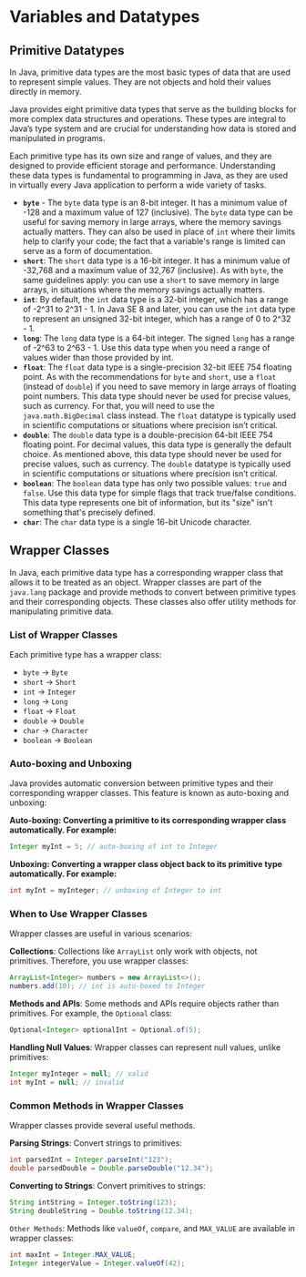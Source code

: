 # Variables and Datatypes

## Primitive Datatypes
In Java, primitive data types are the most basic types of data that are used to represent simple values. They are not objects and hold their values directly in memory.

Java provides eight primitive data types that serve as the building blocks for more complex data structures and operations. These types are integral to Java’s type system and are crucial for understanding how data is stored and manipulated in programs.

Each primitive type has its own size and range of values, and they are designed to provide efficient storage and performance. Understanding these data types is fundamental to programming in Java, as they are used in virtually every Java application to perform a wide variety of tasks.

- **`byte`** - The `byte` data type is an 8-bit integer. It has a minimum value of -128 and a maximum value of 127 (inclusive). The `byte` data type can be useful for saving memory in large arrays, where the memory savings actually matters. They can also be used in place of `int` where their limits help to clarify your code; the fact that a variable's range is limited can serve as a form of documentation.
- **`short`**: The `short` data type is a 16-bit integer. It has a minimum value of -32,768 and a maximum value of 32,767 (inclusive). As with `byte`, the same guidelines apply: you can use a `short` to save memory in large arrays, in situations where the memory savings actually matters.
- **`int`**: By default, the `int` data type is a 32-bit integer, which has a range of -2^31 to 2^31 - 1. In Java SE 8 and later, you can use the `int` data type to represent an unsigned 32-bit integer, which has a range of 0 to 2^32 - 1.
- **`long`**: The `long` data type is a 64-bit integer. The signed `long` has a range of -2^63 to 2^63 - 1. Use this data type when you need a range of values wider than those provided by int.
- **`float`**: The `float` data type is a single-precision 32-bit IEEE 754 floating point. As with the recommendations for `byte` and `short`, use a `float` (instead of `double`) if you need to save memory in large arrays of floating point numbers. This data type should never be used for precise values, such as currency. For that, you will need to use the `java.math.BigDecimal` class instead. The `float` datatype is typically used in scientific computations or situations where precision isn’t critical.
- **`double`**: The `double` data type is a double-precision 64-bit IEEE 754 floating point. For decimal values, this data type is generally the default choice. As mentioned above, this data type should never be used for precise values, such as currency. The `double` datatype is typically used in scientific computations or situations where precision isn’t critical.
- **`boolean`**: The `boolean` data type has only two possible values: `true` and `false`. Use this data type for simple flags that track true/false conditions. This data type represents one bit of information, but its "size" isn't something that's precisely defined.
- **`char`**: The `char` data type is a single 16-bit Unicode character.

## Wrapper Classes
In Java, each primitive data type has a corresponding wrapper class that allows it to be treated as an object. Wrapper classes are part of the `java.lang` package and provide methods to convert between primitive types and their corresponding objects. These classes also offer utility methods for manipulating primitive data.

### List of Wrapper Classes
Each primitive type has a wrapper class:

- `byte` → `Byte`
- `short` → `Short`
- `int` → `Integer`
- `long` → `Long`
- `float` → `Float`
- `double` → `Double`
- `char` → `Character`
- `boolean` → `Boolean`

### Auto-boxing and Unboxing
Java provides automatic conversion between primitive types and their corresponding wrapper classes. This feature is known as auto-boxing and unboxing:

**Auto-boxing: Converting a primitive to its corresponding wrapper class automatically. For example:**
```java
Integer myInt = 5; // auto-boxing of int to Integer
```

**Unboxing: Converting a wrapper class object back to its primitive type automatically. For example:**
```java
int myInt = myInteger; // unboxing of Integer to int
```

### When to Use Wrapper Classes
Wrapper classes are useful in various scenarios:

**Collections**: Collections like `ArrayList` only work with objects, not primitives. Therefore, you use wrapper classes:
```java
ArrayList<Integer> numbers = new ArrayList<>();
numbers.add(10); // int is auto-boxed to Integer
```

**Methods and APIs**: Some methods and APIs require objects rather than primitives. For example, the `Optional` class:
```java
Optional<Integer> optionalInt = Optional.of(5);
```

**Handling Null Values**: Wrapper classes can represent null values, unlike primitives:
```java
Integer myInteger = null; // valid
int myInt = null; // invalid
```

### Common Methods in Wrapper Classes
Wrapper classes provide several useful methods.

**Parsing Strings**: Convert strings to primitives:
```java
int parsedInt = Integer.parseInt("123");
double parsedDouble = Double.parseDouble("12.34");
```

**Converting to Strings**: Convert primitives to strings:
```java
String intString = Integer.toString(123);
String doubleString = Double.toString(12.34);
```

`Other Methods`: Methods like `valueOf`, `compare`, and `MAX_VALUE` are available in wrapper classes:
```java
int maxInt = Integer.MAX_VALUE;
Integer integerValue = Integer.valueOf(42);
```